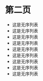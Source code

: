 # 第二页

<ul>
    <li class="fragment">这是无序列表</li>
    <li class="fragment">这是无序列表</li>
    <li class="fragment">这是无序列表</li>
    <li class="fragment">这是无序列表</li>
    <li class="fragment">这是无序列表</li>
    <li class="fragment">这是无序列表</li>
    <li class="fragment">这是无序列表</li>
    <li class="fragment">这是无序列表</li>
    <li class="fragment">这是无序列表</li>
</ul>